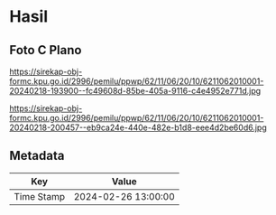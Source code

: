 # Hasil

## Foto C Plano

https://sirekap-obj-formc.kpu.go.id/2996/pemilu/ppwp/62/11/06/20/10/6211062010001-20240218-193900--fc49608d-85be-405a-9116-c4e4952e771d.jpg

https://sirekap-obj-formc.kpu.go.id/2996/pemilu/ppwp/62/11/06/20/10/6211062010001-20240218-200457--eb9ca24e-440e-482e-b1d8-eee4d2be60d6.jpg


## Metadata

| Key        | Value               |
| ---------- | ------------------- |
| Time Stamp | 2024-02-26 13:00:00 |



